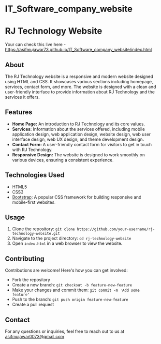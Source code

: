 # IT_Software_company_website



# RJ Technology Website
Your can check this live here - https://asifmujawar73.github.io/IT_Software_company_website/index.html


## About

The RJ Technology website is a responsive and modern website designed using HTML and CSS.
It showcases various sections including homepage, services, contact form, and more. 
The website is designed with a clean and user-friendly interface to provide information about RJ Technology and the services it offers.


## Features

- **Home Page:** An introduction to RJ Technology and its core values.
- **Services:** Information about the services offered, including mobile application design,
  web application design, website design, web user interface design, web UX design, and theme development design.
- **Contact Form:** A user-friendly contact form for visitors to get in touch with RJ Technology.
- **Responsive Design:** The website is designed to work smoothly on various devices, ensuring a consistent experience.
  

## Technologies Used

- HTML5
- CSS3
- [Bootstrap](https://getbootstrap.com): A popular CSS framework for building responsive and mobile-first websites.

## Usage

1. Clone the repository: `git clone https://github.com/your-username/rj-technology-website.git`
2. Navigate to the project directory: `cd rj-technology-website`
3. Open `index.html` in a web browser to view the website.

## Contributing

Contributions are welcome! Here's how you can get involved:
- Fork the repository
- Create a new branch: `git checkout -b feature-new-feature`
- Make your changes and commit them: `git commit -m 'Add some feature'`
- Push to the branch: `git push origin feature-new-feature`
- Create a pull request


## Contact

For any questions or inquiries, feel free to reach out to us at asifmujawar0073@gmail.com
